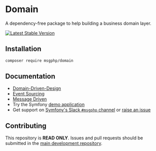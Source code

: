 # Domain

A dependency-free package to help building a business domain layer.

[![Latest Stable Version][packagist:img]][packagist]

## Installation

```bash
composer require msgphp/domain
```

## Documentation

- [Domain-Driven-Design](https://msgphp.github.io/docs/ddd/identifiers/)
- [Event Sourcing](https://msgphp.github.io/docs/event-sourcing/event-handlers/)
- [Message Driven](https://msgphp.github.io/docs/message-driven/message-bus/)
- Try the Symfony [demo application](https://github.com/msgphp/symfony-demo-app)
- Get support on [Symfony's Slack `#msgphp` channel](https://symfony.com/slack-invite) or [raise an issue](https://github.com/msgphp/msgphp/issues/new)

## Contributing

This repository is **READ ONLY**. Issues and pull requests should be submitted in the [main development repository](https://github.com/msgphp/msgphp).

[packagist]: https://packagist.org/packages/msgphp/domain
[packagist:img]: https://img.shields.io/packagist/v/msgphp/domain.svg?style=flat-square
